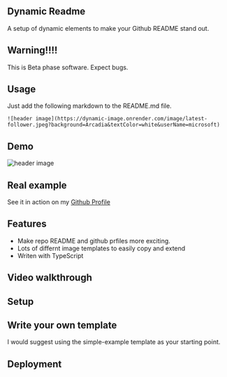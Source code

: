 ## Dynamic Readme
A setup of dynamic elements to make your Github README stand out.

## Warning!!!!
This is Beta phase software. Expect bugs.

## Usage
Just add the following markdown to the README.md file.
```
![header image](https://dynamic-image.onrender.com/image/latest-follower.jpeg?background=Arcadia&textColor=white&userName=microsoft)
```

## Demo
![header image](https://dynamic-image.onrender.com/image/latest-follower.jpeg?background=Arcadia&textColor=white&userName=microsoft)

## Real example
See it in action on my [Github Profile](https://github.com/james-a-rob)

## Features 
 - Make repo README and github prfiles more exciting.
 - Lots of differnt image templates to easily copy and extend
 - Writen with TypeScript

## Video walkthrough

## Setup

## Write your own template
I would suggest using the simple-example template as your starting point.

## Deployment
